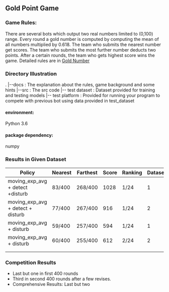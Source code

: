 ## Gold Point Game

### Game Rules:
There are several bots which output two real numbers limited to (0,100) range. Every round a gold number is computed by computing the mean of all numbers multiplied by 0.618. The team who submits the nearest number get scores. The team who submits the most further number deducts two points. After a certain rounds, the team who gets highest score wins the game.
Detailed rules are in [Gold Number](https://edu.cnblogs.com/campus/ustc/InnovatingLeadersClass/homework/2231)

### Directory Illustration
.
|--docs : The explanation about the rules, game background and some hints
|--src : The src code
|-- test dataset : Dataset provided for training and testing models
|-- test platform : Provided for running your program to compete with previous bot using data provided in test_dataset




#### environment:
Python 3.6

#### package dependency:
numpy





### Results in Given Dataset

| Policy                            | Nearest | Farthest | Score | Ranking | Dataset |
| --------------------------------- | ------- | -------- | ----- | ------- | ------- |
| moving_exp_avg + detect +disturb  | 83/400  | 268/400  | 1028  | 1/24    | 1       |
| moving_exp_avg + detect + disturb | 77/400  | 267/400  | 916   | 1/24    | 2       |
| moving_exp_avg + disturb          | 59/400  | 257/400  | 594   | 1/24    | 1       |
| moving_exp_avg + disturb          | 60/400  | 255/400  | 612   | 2/24    | 2       |
|                                   |         |          |       |         |         |
|                                   |         |          |       |         |         |

### Competition Results
* Last but one in first 400 rounds
* Third in second 400 rounds after a few revises.
* Comprehensive Results: Last but two
